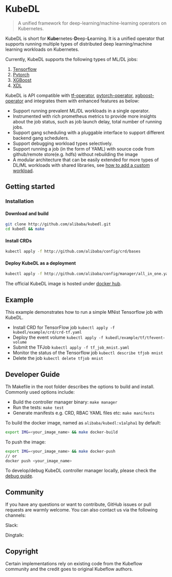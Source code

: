 # KubeDL

> A unified framework for deep-learning/machine-learning operators on Kubernetes.


KubeDL is short for **Kube**rnetes-**D**eep-**L**earning. It is a unified operator that supports running
multiple types of distributed deep learning/machine learning workloads on Kubernetes.

Currently, KubeDL supports the following types of ML/DL jobs:

1. [Tensorflow](https://github.com/tensorflow/tensorflow)
2. [Pytorch](https://github.com/pytorch/pytorch)
3. [XGBoost](https://github.com/dmlc/xgboost)
4. [XDL](https://github.com/alibaba/x-deeplearning/tree/master/xdl/xdl)

KubeDL is API compatible with [tf-operator](https://github.com/kubeflow/tf-operator), [pytorch-operator](https://github.com/kubeflow/pytorch-operator),
[xgboost-operator](https://github.com/kubeflow/xgboost-operator) and integrates them with enhanced features as below:

- Support running prevalent ML/DL workloads in a single operator.
- Instrumented with rich prometheus metrics to provide more insights about the job status, such as job launch delay, total number of running jobs.
- Support gang scheduling with a pluggable interface to support different backend gang schedulers.
- Support debugging  workload types selectively.
- Support running a job (in the form of YAML) with source code from github/remote store(e.g. hdfs) without rebuilding the image
- A modular architecture that can be easily extended for more types of DL/ML workloads with shared libraries, see [how to add a custom workload](https://github.com/alibaba/kubedl/blob/master/docs/how-to-add-a-custom-workload.md).

## Getting started

### Installation

#### Download and build

```bash
git clone http://github.com/alibaba/kubedl.git
cd kubedl && make
```

#### Install CRDs

```bash
kubectl apply -f http://github.com/alibaba/config/crd/bases
```

#### Deploy KubeDL as a deployment

```bash
kubectl apply -f http://github.com/alibaba/config/manager/all_in_one.yaml
```

The official KubeDL image is hosted under [docker hub](https://hub.docker.com/r/kubedl/kubedl).

## Example

This example demonstrates how to run a simple MNist Tensorflow job with KubeDL.
- Install CRD for TensorFlow job
  `kubectl apply -f kubedl/example/crd/crd-tf.yaml`
- Deploy the event volume
  `kubectl apply -f kubedl/example/tf/tfevent-volume`
- Submit the TFJob
  `kubectl apply -f tf_job_mnist.yaml`
- Monitor the status of the Tensorflow job
  `kubectl describe tfjob mnist`
- Delete the job
  `kubectl delete tfjob mnist`

## Developer Guide

Th Makefile in the root folder  describes the options to build and install. Commonly used options include:

- Build the controller manager binary: 
  `make manager`
- Run the tests: 
  `make test`
- Generate manifests e.g. CRD, RBAC YAML files etc: 
  `make manifests`

To build the docker image, named as `alibaba/kubedl:v1alpha1` by default:

```bash
export IMG=<your_image_name> && make docker-build
```

To push the image: 

```bash
export IMG=<your_image_name> && make docker-push 
// or
docker push <your_image_name>
```

To develop/debug KubeDL controller manager locally, please check the [debug guide](https://github.com/alibaba/kubedl/blob/master/docs/debug_guide.md).

## Community

If you have any questions or want to contribute, GitHub issues or pull requests are warmly welcome.
You can also contact us via the following channels:

Slack:

Dingtalk:

## Copyright

Certain implementations rely on existing code from the Kubeflow community and the credit goes to original Kubeflow authors.
